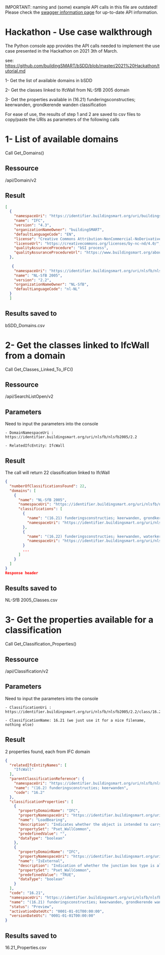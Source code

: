 IMPORTANT: naming and (some) example API calls in this file are outdated! Please check the [swagger information page](https://test.bsdd.buildingsmart.org/swagger) for up-to-date API information.

# Hackathon - Use case walkthrough

The Python console app provides the API calls needed to implement the use case presented in the Hackathon on 2021 3th of March.

see: https://github.com/buildingSMART/bSDD/blob/master/2021%20Hackathon/tutorial.md

1- Get the list of available domains in bSDD

2- Get the classes linked to IfcWall from NL-SfB 2005 domain 

3- Get the properties available in (16.21) funderingsconstructies; keerwanden, grondkerende wanden classification

For ease of use, the results of step 1 and 2 are saved to csv files to copy/paste the URIs as parameters of the following calls 


# 1- List of available domains

Call Get_Domains() 

## Ressource

 /api/Domain/v2
 
## Result

```json
[
  {
    "namespaceUri": "https://identifier.buildingsmart.org/uri/buildingsmart/ifc/4.3",
    "name": "IFC",
    "version": "4.3",
    "organizationNameOwner": "buildingSMART",
    "defaultLanguageCode": "EN",
    "license": "Creative Commons Attribution-NonCommercial-NoDerivatives 4.0 International",
    "licenseUrl": "https://creativecommons.org/licenses/by-nc-nd/4.0/",
    "qualityAssuranceProcedure": "bSI process",
    "qualityAssuranceProcedureUrl": "https://www.buildingsmart.org/about/bsi-process"
  },
  
   {
    "namespaceUri": "https://identifier.buildingsmart.org/uri/nlsfb/nlsfb2005/2.2",
    "name": "NL-SfB 2005",
    "version": "2.2",
    "organizationNameOwner": "NL-SfB",
    "defaultLanguageCode": "nl-NL"
  }
  ]
```

 ## Results saved to 
 bSDD_Domains.csv

# 2- Get the classes linked to IfcWall from a domain 

Call Get_Classes_Linked_To_IFC()
 
## Ressource

/api/SearchListOpen/v2

## Parameters

Need to input the parameters into the console

	- DomainNamespaceUri : https://identifier.buildingsmart.org/uri/nlsfb/nlsfb2005/2.2
	
	- RelatedIfcEntity: IfcWall
	
## Result

The call will return 22 classification linked to IfcWall

```json
{
  "numberOfClassificationsFound": 22,
  "domains": [
    {
      "name": "NL-SfB 2005",
      "namespaceUri": "https://identifier.buildingsmart.org/uri/nlsfb/nlsfb2005/2.2",
      "classifications": [
        {
          "name": "(16.21) funderingsconstructies; keerwanden, grondkerende wanden",
          "namespaceUri": "https://identifier.buildingsmart.org/uri/nlsfb/nlsfb2005/2.2/class/16.21"
        },
        {
          "name": "(16.22) funderingsconstructies; keerwanden, waterkerende wanden",
          "namespaceUri": "https://identifier.buildingsmart.org/uri/nlsfb/nlsfb2005/2.2/class/16.22"
        }
        ...
      ]
    }
  ]
}
Response header
```

 ## Results saved to 
NL-SfB 2005_Classes.csv

# 3- Get the properties available for a classification

Call Get_Classification_Properties()
 
## Ressource

/api/Classification/v2

## Parameters

Need to input the parameters into the console

	- ClassificationUri : https://identifier.buildingsmart.org/uri/nlsfb/nlsfb2005/2.2/class/16.21
	
	- ClassificationName: 16.21 (we just use it for a nice filename, nothing else)
	
## Result

2 properties found, each from IFC domain
```json
{
  "relatedIfcEntityNames": [
    "IfcWall"
  ],
  "parentClassificationReference": {
    "namespaceUri": "https://identifier.buildingsmart.org/uri/nlsfb/nlsfb2005/2.2/class/16.2",
    "name": "(16.2) funderingsconstructies; keerwanden",
    "code": "16.2"
  },
  "classificationProperties": [
    {
      "propertyDomainName": "IFC",
      "propertyNamespaceUri": "https://identifier.buildingsmart.org/uri/buildingsmart/ifc/4.3/prop/LoadBearing",
      "name": "LoadBearing",
      "description": "Indicates whether the object is intended to carry loads TRUE or not FALSE .",
      "propertySet": "Pset_WallCommon",
      "predefinedValue": "",
      "dataType": "boolean"
    },
    {
      "propertyDomainName": "IFC",
      "propertyNamespaceUri": "https://identifier.buildingsmart.org/uri/buildingsmart/ifc/4.3/prop/IsExternal",
      "name": "IsExternal",
      "description": "Indication of whether the junction box type is allowed for exposure to outdoor elements set TRUE where external exposure is allowed .",
      "propertySet": "Pset_WallCommon",
      "predefinedValue": "TRUE",
      "dataType": "boolean"
    }
  ],
  "code": "16.21",
  "namespaceUri": "https://identifier.buildingsmart.org/uri/nlsfb/nlsfb2005/2.2/class/16.21",
  "name": "(16.21) funderingsconstructies; keerwanden, grondkerende wanden",
  "status": "Preview",
  "activationDateUtc": "0001-01-01T00:00:00",
  "versionDateUtc": "0001-01-01T00:00:00"
}
```

## Results saved to 

16.21_Properties.csv
